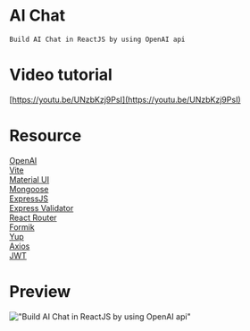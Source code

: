 # AI Chat

    Build AI Chat in ReactJS by using OpenAI api

# Video tutorial

[https://youtu.be/UNzbKzj9PsI](https://youtu.be/UNzbKzj9PsI)<br>

# Resource

[OpenAI](https://platform.openai.com/)<br>
[Vite](https://vitejs.dev/)<br>
[Material UI](https://create-react-app.dev/)<br>
[Mongoose](https://mongoosejs.com/)<br>
[ExpressJS](https://expressjs.com/)<br>
[Express Validator](https://express-validator.github.io/docs/)<br>
[React Router](https://reactrouter.com/)<br>
[Formik](https://formik.org/)<br>
[Yup](https://github.com/jquense/yup/)<br>
[Axios](https://axios-http.com/)<br>
[JWT](https://github.com/auth0/node-jsonwebtoken)<br>

# Preview

!["Build AI Chat in ReactJS by using OpenAI api"](https://user-images.githubusercontent.com/67447840/219851396-cab76cc9-47c8-4322-9077-312cb34e765f.gif "Build AI Chat in ReactJS by using OpenAI api")
